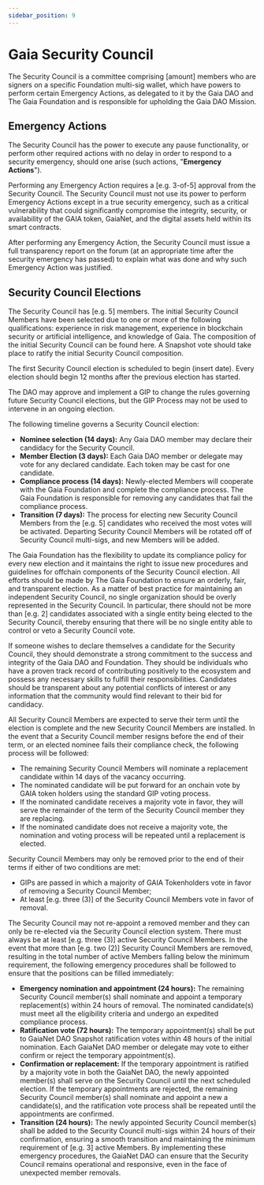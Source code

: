 ```yaml
---
sidebar_position: 9
---
```


# Gaia Security Council

The Security Council is a committee comprising [amount] members who are signers on a specific Foundation multi-sig wallet, which have powers to perform certain Emergency Actions, as delegated to it by the Gaia DAO and The Gaia Foundation and is responsible for upholding the Gaia DAO Mission. 

## Emergency Actions
The Security Council has the power to execute any pause functionality, or perform other required actions with no delay in order to respond to a security emergency, should one arise (such actions, "**Emergency Actions**"). 

Performing any Emergency Action requires a [e.g. 3-of-5] approval from the Security Council. The Security Council must not use its power to perform Emergency Actions except in a true security emergency, such as a critical vulnerability that could significantly compromise the integrity, security, or availability of the GAIA token, GaiaNet, and the digital assets held within its smart contracts. 

After performing any Emergency Action, the Security Council must issue a full transparency report on the forum (at an appropriate time after the security emergency has passed) to explain what was done and why such Emergency Action was justified.

## Security Council Elections
The Security Council has [e.g. 5] members. The initial Security Council Members have been selected due to one or more of the following qualifications: experience in risk management, experience in blockchain security or artificial intelligence, and knowledge of Gaia. The composition of the initial Security Council can be found here. A Snapshot vote should take place to ratify the initial Security Council composition.

The first Security Council election is scheduled to begin (insert date). Every election should begin 12 months after the previous election has started.

The DAO may approve and implement a GIP to change the rules governing future Security Council elections, but the GIP Process may not be used to intervene in an ongoing election.

The following timeline governs a Security Council election:

* **Nominee selection (14 days):** Any Gaia DAO member may declare their candidacy for the Security Council. 
* **Member Election (3 days):** Each Gaia DAO member or delegate may vote for any declared candidate. Each token may be cast for one candidate.
* **Compliance process (14 days):** Newly-elected Members will cooperate with the Gaia Foundation and complete the compliance process. The Gaia Foundation is responsible for removing any candidates that fail the compliance process.
* **Transition (7 days):** The process for electing new Security Council Members from the [e.g. 5] candidates who received the most votes will be activated. Departing Security Council Members will be rotated off of Security Council multi-sigs, and new Members will be added. 

The Gaia Foundation has the flexibility to update its compliance policy for every new election and it maintains the right to issue new procedures and guidelines for offchain components of the Security Council election. All efforts should be made by The Gaia Foundation to ensure an orderly, fair, and transparent election. As a matter of best practice for maintaining an independent Security Council, no single organization should be overly represented in the Security Council. In particular, there should not be more than [e.g. 2] candidates associated with a single entity being elected to the Security Council, thereby ensuring that there will be no single entity able to control or veto a Security Council vote.

If someone wishes to declare themselves a candidate for the Security Council, they should demonstrate a strong commitment to the success and integrity of the Gaia DAO and Foundation. They should be individuals who have a proven track record of contributing positively to the ecosystem and possess any necessary skills to fulfill their responsibilities. Candidates should be transparent about any potential conflicts of interest or any information that the community would find relevant to their bid for candidacy. 

All Security Council Members are expected to serve their term until the election is complete and the new Security Council Members are installed. In the event that a Security Council member resigns before the end of their term, or an elected nominee fails their compliance check, the following process will be followed:

* The remaining Security Council Members will nominate a replacement candidate within 14 days of the vacancy occurring.
* The nominated candidate will be put forward for an onchain vote by GAIA token holders using the standard GIP voting process.
* If the nominated candidate receives a majority vote in favor, they will serve the remainder of the term of the Security Council member they are replacing.
* If the nominated candidate does not receive a majority vote, the nomination and voting process will be repeated until a replacement is elected.

Security Council Members may only be removed prior to the end of their terms if either of two conditions are met:

* GIPs are passed in which a majority of GAIA Tokenholders vote in favor of removing a Security Council Member; 
* At least [e.g. three (3)] of the Security Council Members vote in favor of removal.

The Security Council may not re-appoint a removed member and they can only be re-elected via the Security Council election system. There must always be at least [e.g. three (3)] active Security Council Members. In the event that more than [e.g. two (2)] Security Council Members are removed, resulting in the total number of active Members falling below the minimum requirement, the following emergency procedures shall be followed to ensure that the positions can be filled immediately:

* **Emergency nomination and appointment (24 hours):** The remaining Security Council member(s) shall nominate and appoint a temporary replacement(s) within 24 hours of removal. The nominated candidate(s) must meet all the eligibility criteria and undergo an expedited compliance process.
* **Ratification vote (72 hours):** The temporary appointment(s) shall be put to GaiaNet DAO Snapshot ratification votes within 48 hours of the initial nomination. Each GaiaNet DAO member or delegate may vote to either confirm or reject the temporary appointment(s).
* **Confirmation or replacement:** If the temporary appointment is ratified by a majority vote in both the GaiaNet DAO, the newly appointed member(s) shall serve on the Security Council until the next scheduled election. If the temporary appointments are rejected, the remaining Security Council member(s) shall nominate and appoint a new a candidate(s), and the ratification vote process shall be repeated until the appointments are confirmed.
* **Transition (24 hours):** The newly appointed Security Council member(s) shall be added to the Security Council multi-sigs within 24 hours of their confirmation, ensuring a smooth transition and maintaining the minimum requirement of [e.g. 3] active Members. By implementing these emergency procedures, the GaiaNet DAO can ensure that the Security Council remains operational and responsive, even in the face of unexpected member removals. 
